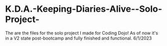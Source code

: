 # K.D.A.-Keeping-Diaries-Alive--Solo-Project-

The are the files for the solo project I made for Coding Dojo! As of now it's in a V2 state post-bootcamp and fully finished and functional. 6/1/2023
